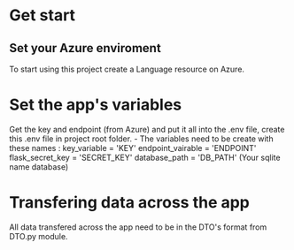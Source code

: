 # Get start
## Set your Azure enviroment 
To start using this project create a Language resource on Azure.
# Set the app's variables
Get the key and endpoint (from Azure) and put it all into the .env file, create this .env file in project root folder.
    - The variables need to be create with these names :
        key_variable = 'KEY'
        endpoint_vairable = 'ENDPOINT'
        flask_secret_key = 'SECRET_KEY'
        database_path = 'DB_PATH' (Your sqlite name database)


# Transfering data across the app
All data transfered across the app need to be in the DTO's format from DTO.py module.
